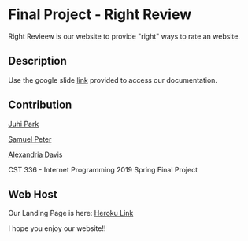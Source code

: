 # Final Project - Right Review

Right Revieew is our website to provide "right" ways to rate an website.

## Description

Use the google slide [link](https://pip.pypa.io/en/stable/) provided to access our documentation.

## Contribution
[Juhi Park](https://github.com/juhipark)

[Samuel Peter](https://github.com/hello57748)

[Alexandria Davis](https://github.com/Alexandria-Davis)

CST 336 - Internet Programming 2019 Spring Final Project

## Web Host
Our Landing Page is here: [Heroku Link](https://right-review.herokuapp.com/right_review_codebase/index.php)

I hope you enjoy our website!!
